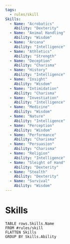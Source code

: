 ```yaml
---
tags:
  - rules/skill
Skills:
  - Name: "Acrobatics"
    Ability: "Dexterity"
  - Name: "Animal Handling"
    Ability: "Wisdom"
  - Name: "Arcana"
    Ability: "Intelligence"
  - Name: "Athletics"
    Ability: "Strength"
  - Name: "Deception"
    Ability: "Charisma"
  - Name: "History"
    Ability: "Intelligence"
  - Name: "Insight"
    Ability: "Wisdom"
  - Name: "Intimidation"
    Ability: "Charisma"
  - Name: "Investiation"
    Ability: "Intelligence"
  - Name: "Medicine"
    Ability: "Wisdom"
  - Name: "Nature"
    Ability: "Intelligence"
  - Name: "Perception"
    Ability: "Wisdom"
  - Name: "Performance"
    Ability: "Charisma"
  - Name: "Persuasion"
    Ability: "Charisma"
  - Name: "Religion"
    Ability: "Intelligence"
  - Name: "Sleight of Hand"
    Ability: "Dexterity"
  - Name: "Stealth"
    Ability: "Dexterity"
  - Name: "Survival"
    Ability: "Wisdom"
---
```

# Skills

```dataview
TABLE rows.Skills.Name
FROM #rules/skill
FLATTEN Skills
GROUP BY Skills.Ability
```
